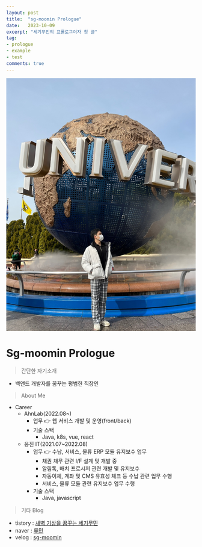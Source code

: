 ```yaml
---
layout: post
title:  "sg-moomin Prologue"
date:   2023-10-09
excerpt: "세기무민의 프롤로그이자 첫 글"
tag:
- prologue 
- example
- test
comments: true
---
```


![Github_Logo](/assets/img/post/20231009_1.jpeg)  

# Sg-moomin Prologue
  > 간단한 자기소개
  -  백앤드 개발자를 꿈꾸는 평범한 직장인
  > About Me
  - Career
    - AhnLab(2022.08~)
      - 업무 👉  웹 서비스 개발 및 운영(front/back) 
      - 기술 스택 
        - Java, k8s, vue, react
    - 웅진 IT(2021.07~2022.08)     
      - 업무 👉  수납, 서비스, 물류 ERP 모듈 유지보수 업무
        - 채권 채무 관련 I/F 설계 및 개발 중
        - 알림톡, 배치 프로시저 관련 개발 및 유지보수
        - 자동이체, 계좌 및 CMS 유효성 체크 등 수납  관련 업무 수행
        - 서비스, 물류 모듈 관련 유지보수 업무 수행
      - 기술 스택 
        - Java, javascript
  > 기타 Blog
  - tistory : [새벽 기상을 꿈꾸는 세기무민](https://sg-moomin.tistory.com/)
  - naver : [루민](https://blog.naver.com/rooney9325)
  - velog : [sg-moomin](https://velog.io/@sg-moomin)